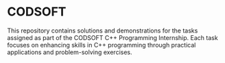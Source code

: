 # CODSOFT
This repository contains solutions and demonstrations for the tasks assigned as part of the CODSOFT C++ Programming Internship. Each task focuses on enhancing skills in C++ programming through practical applications and problem-solving exercises.
